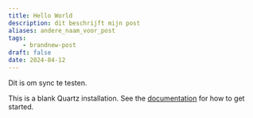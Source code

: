 ```yaml
---
title: Hello World
description: dit beschrijft mijn post
aliases: andere_naam_voor_post
tags:
    - brandnew-post
draft: false
date: 2024-04-12
---
```


Dit is om sync te testen.

This is a blank Quartz installation.
See the [documentation](https://quartz.jzhao.xyz) for how to get started.
